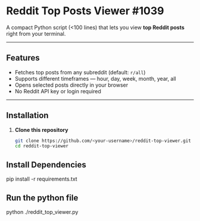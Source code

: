 # Reddit Top Posts Viewer #1039

A compact Python script (<100 lines) that lets you view **top Reddit posts** right from your terminal.

---

## Features
- Fetches top posts from any subreddit (default: `r/all`)
- Supports different timeframes — hour, day, week, month, year, all
- Opens selected posts directly in your browser
- No Reddit API key or login required

---

## Installation

1. **Clone this repository**
   ```bash
   git clone https://github.com/<your-username>/reddit-top-viewer.git
   cd reddit-top-viewer

## Install Dependencies
   pip install -r requirements.txt

## Run the python file
   python ./reddit_top_viewer.py
